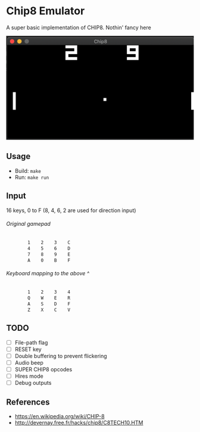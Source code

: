 # Chip8 Emulator

A super basic implementation of CHIP8. Nothin' fancy here

![](screens/pong.png)

## Usage

- Build: `make`
- Run: `make run`

## Input
16 keys, 0 to F (8, 4, 6, 2 are used for direction input)

###### Original gamepad
```
        1    2    3    C
        4    5    6    D
        7    8    9    E
        A    0    B    F
```

###### Keyboard mapping to the above ^
```
        1    2    3    4
        Q    W    E    R
        A    S    D    F
        Z    X    C    V
```


## TODO

- [ ] File-path flag
- [ ] RESET key
- [ ] Double buffering to prevent flickering
- [ ] Audio beep
- [ ] SUPER CHIP8 opcodes
- [ ] Hires mode
- [ ] Debug outputs

## References

- https://en.wikipedia.org/wiki/CHIP-8
- http://devernay.free.fr/hacks/chip8/C8TECH10.HTM
